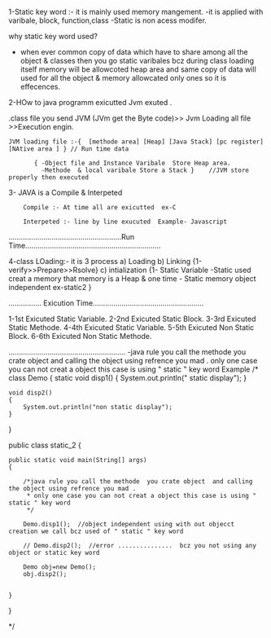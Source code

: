 1-Static key word :- it  is mainly used memory mangement.
 -it is applied with varibale, block, function,class
 -Static is non acess modifer.

                                                      
why static key word used?

- when ever common copy of data which have to share among all the object & classes then you go static varibales bcz during class loading itself memory will be allowcoted  heap area and same copy of data will used for all the object & memory allowcated only ones so it is effecences.




2-HOw to java  programm exicutted Jvm exuted .

 .class file you send JVM  (JVm get the Byte code)>> Jvm  Loading all file >>Execution engin.

    JVM loading file :-{  [methode area] [Heap] [Java Stack] [pc register] [NAtive area ] } // Run time data

           { -Object file and Instance Varibale  Store Heap area.
             -Methode  & local varibale Store a Stack }    //JVM store properly then executed 


3- JAVA is a Compile & Interpeted 

        Compile :- At time all are exicutted  ex-C

        Interpeted :- line by line exucuted  Example- Javascript

.......................................................Run Time..................................................................

4-class LOading:-  it is 3 process a) Loading
                            b) Linking  {1-verify>>Prepare>>Rsolve}
                            c) intialization {1- Static Variable
                                                                -Static used creat a memory that memory  is a Heap & one time
                                                                - Static memory object independent ex-static2 }


................ Exicution  Time......................................................

1-1st Exicuted  Static Variable.
2-2nd Exicuted  Static Block.
3-3rd Exicuted  Static Methode.
4-4th Exicuted  Static Variable.
5-5th Exicuted  Non Static Block.
6-6th Exicuted  Non Static Methode.

.........................................................
-java rule you call the methode  you crate object  and calling the object using refrence you mad . only one case you can not creat a object this case is using " static " key word
Example /*
class Demo
{
    static void disp1()
    {
        System.out.println(" static  display");
    }

    void disp2()
    {
        System.out.println("non static display");
    }
}

public class static_2 
{
    
    public static void main(String[] args)
    {

        /*java rule you call the methode  you crate object  and calling the object using refrence you mad .
         * only one case you can not creat a object this case is using " static " key word
         */

        Demo.disp1();  //object independent using with out objecct creation we call bcz used of " static " key word

        // Demo.disp2();  //error ...............  bcz you not using any object or static key word

        Demo obj=new Demo();
        obj.disp2();


    }
}


                   



 */




    



              